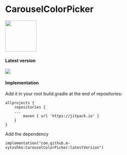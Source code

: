 # CarouselColorPicker
<img src="https://github.com/m-vytoshko/CarouselColorPicker/blob/main/img/showcase.gif?raw=true" width="100" height="100">

#### Latest version
[![](https://jitpack.io/v/m-vytoshko/CarouselColorPicker.svg)](https://jitpack.io/#m-vytoshko/CarouselColorPicker)


#### Implementation 
Add it in your root build.gradle at the end of repositories:
```
allprojects {
    repositories {
	...
        maven { url 'https://jitpack.io' }
    }
}
```
Add the dependency
```
implementation("com.github.m-vytoshko:CarouselColorPicker:latestVersion")
```
